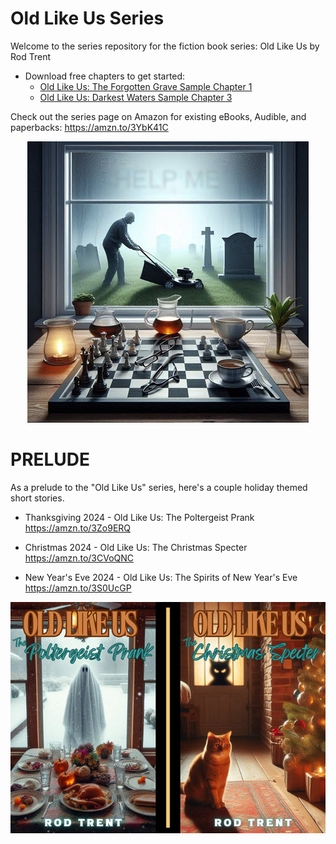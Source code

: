 # Old Like Us Series

Welcome to the series repository for the fiction book series: Old Like Us by Rod Trent

* Download free chapters to get started:
  *   <a href="Free_Chapter/Old Like Us 6 x 9 inch (15.24 x 22.86 cm) First Chapter.pdf" target="_blank">Old Like Us: The Forgotten Grave Sample Chapter 1</a>
  *   <a href="Free_Chapter/Old Like Us Darkest Waters Sample Chapter.pdf" target="_blank">Old Like Us: Darkest Waters Sample Chapter 3</a>

Check out the series page on Amazon for existing eBooks, Audible, and paperbacks: https://amzn.to/3YbK41C 

<p align="center"><img src="https://github.com/rod-trent/OldLikeUs/blob/main/Images/smaller.jpg"></center></p>

# PRELUDE

As a prelude to the "Old Like Us" series, here's a couple holiday themed short stories.

* Thanksgiving 2024 - Old Like Us: The Poltergeist Prank https://amzn.to/3Zo9ERQ

* Christmas 2024 - Old Like Us: The Christmas Specter https://amzn.to/3CVoQNC

* New Year's Eve 2024 - Old Like Us: The Spirits of New Year's Eve https://amzn.to/3S0UcGP 

<p align="left"><img src="https://raw.githubusercontent.com/rod-trent/OldLikeUs/refs/heads/main/Images/OldsShortsSmall.jpg"></left></p>



